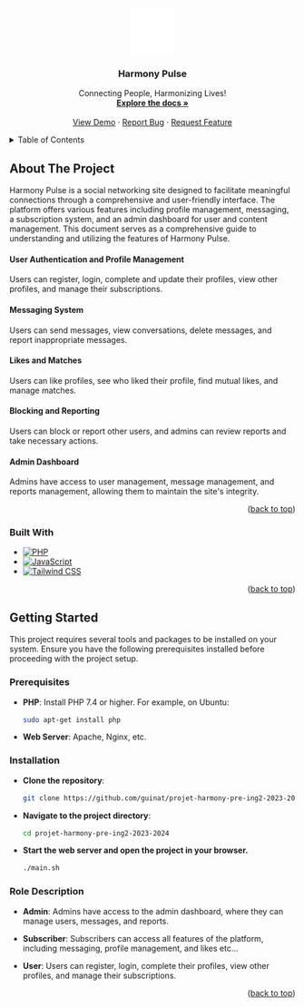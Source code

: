 <a name="readme-top"></a>

<br />
<div align="center">
  <a href="https://github.com/guinat/projet-harmony-pre-ing2-2023-2024">
    <img src="logo.svg" alt="Logo" width="80" height="80">
  </a>

  <h3 align="center">Harmony Pulse</h3>

  <p align="center">
    Connecting People, Harmonizing Lives!
    <br />
    <a href="https://github.com/guinat/projet-harmony-pre-ing2-2023-2024"><strong>Explore the docs »</strong></a>
    <br />
    <br />
    <a href="https://github.com/guinat/projet-harmony-pre-ing2-2023-2024">View Demo</a>
    ·
    <a href="https://github.com/guinat/projet-harmony-pre-ing2-2023-2024/issues">Report Bug</a>
    ·
    <a href="https://github.com/guinat/projet-harmony-pre-ing2-2023-2024/issues">Request Feature</a>
  </p>
</div>

<details>
  <summary>Table of Contents</summary>
  <ol>
    <li>
      <a href="#about-the-project">About The Project</a>
      <ul>
        <li><a href="#built-with">Built With</a></li>
      </ul>
    </li>
    <li>
      <a href="#getting-started">Getting Started</a>
      <ul>
        <li><a href="#prerequisites">Prerequisites</a></li>
        <li><a href="#installation">Installation</a></li>
        <li><a href="#role-description">Role Description</a></li>
      </ul>
    </li>
  </ol>
</details>

## About The Project

Harmony Pulse is a social networking site designed to facilitate meaningful connections through a comprehensive and user-friendly interface. The platform offers various features including profile management, messaging, a subscription system, and an admin dashboard for user and content management. This document serves as a comprehensive guide to understanding and utilizing the features of Harmony Pulse.

<div align="left"> 
  <h4>User Authentication and Profile Management</h4>
  <p>Users can register, login, complete and update their profiles, view other profiles, and manage their subscriptions.</p>

  <h4>Messaging System</h4>
  <p>Users can send messages, view conversations, delete messages, and report inappropriate messages.</p>

  <h4>Likes and Matches</h4>
  <p>Users can like profiles, see who liked their profile, find mutual likes, and manage matches.</p>

  <h4>Blocking and Reporting</h4>
  <p>Users can block or report other users, and admins can review reports and take necessary actions.</p>

  <h4>Admin Dashboard</h4>
  <p>Admins have access to user management, message management, and reports management, allowing them to maintain the site's integrity.</p>
</div>

<p align="right">(<a href="#readme-top">back to top</a>)</p>

### Built With

- [![PHP][PHP]][PHP-url]
- [![JavaScript][JavaScript]][JavaScript-url]
- [![Tailwind CSS][Tailwind CSS]][Tailwind CSS-url]

<p align="right">(<a href="#readme-top">back to top</a>)</p>

## Getting Started

This project requires several tools and packages to be installed on your system. Ensure you have the following prerequisites installed before proceeding with the project setup.

### Prerequisites

- **PHP**: Install PHP 7.4 or higher. For example, on Ubuntu:

  ```sh
  sudo apt-get install php
  ```

- **Web Server**: Apache, Nginx, etc.

### Installation

- **Clone the repository**:

  ```sh
  git clone https://github.com/guinat/projet-harmony-pre-ing2-2023-2024.git
  ```

- **Navigate to the project directory**:

  ```sh
  cd projet-harmony-pre-ing2-2023-2024
  ```

- **Start the web server and open the project in your browser.**

  ```sh
  ./main.sh
  ```

### Role Description

- **Admin**: Admins have access to the admin dashboard, where they can manage users, messages, and reports.

- **Subscriber**: Subscribers can access all features of the platform, including messaging, profile management, and likes etc...

- **User**: Users can register, login, complete their profiles, view other profiles, and manage their subscriptions.

<p align="right">(<a href="#readme-top">back to top</a>)</p>

[PHP]: https://img.shields.io/badge/php-%23777BB4.svg?style=for-the-badge&logo=php&logoColor=white
[PHP-url]: https://www.php.net/
[JavaScript]: https://img.shields.io/badge/javascript-%23323330.svg?style=for-the-badge&logo=javascript&logoColor=%23F7DF1E
[JavaScript-url]: https://www.javascript.com/
[Tailwind CSS]: https://img.shields.io/badge/tailwindcss-%2338B2AC.svg?style=for-the-badge&logo=tailwind-css&logoColor=white
[Tailwind CSS-url]: https://tailwindcss.com/
